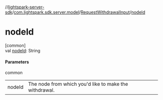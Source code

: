 //[lightspark-server-sdk](../../../index.md)/[com.lightspark.sdk.server.model](../index.md)/[RequestWithdrawalInput](index.md)/[nodeId](node-id.md)

# nodeId

[common]\
val [nodeId](node-id.md): String

#### Parameters

common

| | |
|---|---|
| nodeId | The node from which you'd like to make the withdrawal. |
